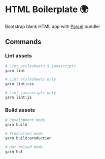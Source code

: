 # HTML Boilerplate 🌍
Bootstrap blank HTML app with [Parcel](https://parceljs.org) bundler

## Commands
### Lint assets
```bash
# Lint stylesheets & javascripts
yarn lint

# Lint stylesheets only
yarn lint:css

# Lint javascripts only
yarn lint:js
```
### Build assets
```bash
# Development mode
yarn build

# Production mode
yarn build:production

# Hot reload mode
yarn hot
```
